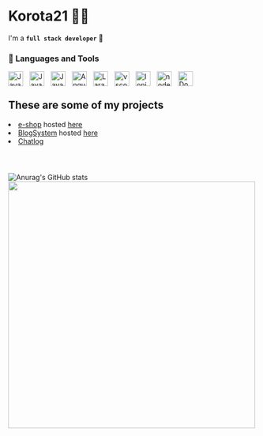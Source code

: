 # Korota21 👩‍💻

I'm a **`full stack developer`** 🎿

### 🧰 Languages and Tools
<img align="left" alt="JavaScript" width="30px" style="padding-right:10px" src="https://cdn.jsdelivr.net/gh/devicons/devicon/icons/javascript/javascript-plain.svg">
<img align="left" alt="JavaScript" width="30px" style="padding-right:10px" src="https://cdn.jsdelivr.net/gh/devicons/devicon/icons/github/github-original.svg" >
<img align="left" alt="JavaScript" width="30px" style="padding-right:10px" src="https://cdn.jsdelivr.net/gh/devicons/devicon/icons/typescript/typescript-plain.svg">
<img align="left" alt="Angular" width="30px" style="padding-right:10px" src="https://cdn.jsdelivr.net/gh/devicons/devicon/icons/angularjs/angularjs-plain.svg" >
<img align="left" alt="Laravel" width="30px" style="padding-right:10px"src="https://cdn.jsdelivr.net/gh/devicons/devicon/icons/laravel/laravel-plain.svg" >
<img align="left" alt="vscode" width="30px" style="padding-right:10px" src="https://cdn.jsdelivr.net/gh/devicons/devicon/icons/vscode/vscode-original.svg" >
<img align="left" alt="Ionic" width="30px" style="padding-right:10px" src="https://cdn.jsdelivr.net/gh/devicons/devicon/icons/ionic/ionic-original.svg">
<img align="left" alt="nodeJS" width="30px" style="padding-right:10px" src="https://cdn.jsdelivr.net/gh/devicons/devicon/icons/nodejs/nodejs-original.svg" >

<img align="left" alt="Docker" width="30px" src="https://cdn.jsdelivr.net/gh/devicons/devicon/icons/docker/docker-original.svg" />

<br />

#

## These are some of my projects ##
<li><a href="https://github.com/Korota-21/angEshop">e-shop</a> hosted <a href="http://44.202.69.183/">here</a></li>
<li><a href="https://github.com/Korota-21/blog-system">BlogSystem</a> hosted <a href="http://blog-system1.herokuapp.com/">here</a></li>
<li><a href="https://github.com/Korota-21/chatlog-angular">Chatlog</a></li>
<br />


#

![Anurag's GitHub stats](https://github-readme-stats.vercel.app/api?username=korota-21&show_icons=true&theme=react)
<br />
<a href="https://wakatime.com"><img width="500"  src="https://wakatime.com/share/@Korota_190/eef9b02c-ee09-41c5-8fd6-16e6414f6646.png" /></a>
